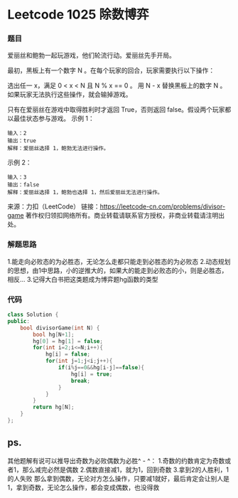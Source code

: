# Leetcode 1025 除数博弈

### 题目
爱丽丝和鲍勃一起玩游戏，他们轮流行动。爱丽丝先手开局。

最初，黑板上有一个数字 N 。在每个玩家的回合，玩家需要执行以下操作：

选出任一 x，满足 0 < x < N 且 N % x == 0 。
用 N - x 替换黑板上的数字 N 。
如果玩家无法执行这些操作，就会输掉游戏。

只有在爱丽丝在游戏中取得胜利时才返回 True，否则返回 false。假设两个玩家都以最佳状态参与游戏。
示例 1：
```
输入：2
输出：true
解释：爱丽丝选择 1，鲍勃无法进行操作。
```
示例 2：
```
输入：3
输出：false
解释：爱丽丝选择 1，鲍勃也选择 1，然后爱丽丝无法进行操作。
```
来源：力扣（LeetCode）
链接：https://leetcode-cn.com/problems/divisor-game
著作权归领扣网络所有。商业转载请联系官方授权，非商业转载请注明出处。

### 解题思路
1.能走向必败态的为必胜态，无论怎么走都只能走到必胜态的为必败态
2.动态规划的思想，由1中思路，小的逆推大的，如果大的能走到必败态的小，则是必胜态，相反...
3.记得大白书把这类题成为博弈题hg函数的类型

### 代码

```cpp
class Solution {
public:
    bool divisorGame(int N) {
        bool hg[N+1];
        hg[0] = hg[1] = false;
        for(int i=2;i<=N;i++){
            hg[i] = false;
            for(int j=1;j<i;j++){
                if(i%j==0&&hg[i-j]==false){
                    hg[i] = true;
                    break;
                }
            }
        }
        return hg[N];
    }
};
```

## ps.
其他题解有说可以推导出奇数为必败偶数为必胜^ - ^：
1.奇数的约数肯定为奇数或者1，那么减完必然是偶数
2.偶数直接减1，就为1，回到奇数
3.拿到2的人胜利，1的人失败
那么拿到偶数，无论对方怎么操作，只要减1就好，最后肯定会让别人是1，拿到奇数，无论怎么操作，都会变成偶数，也没得救
